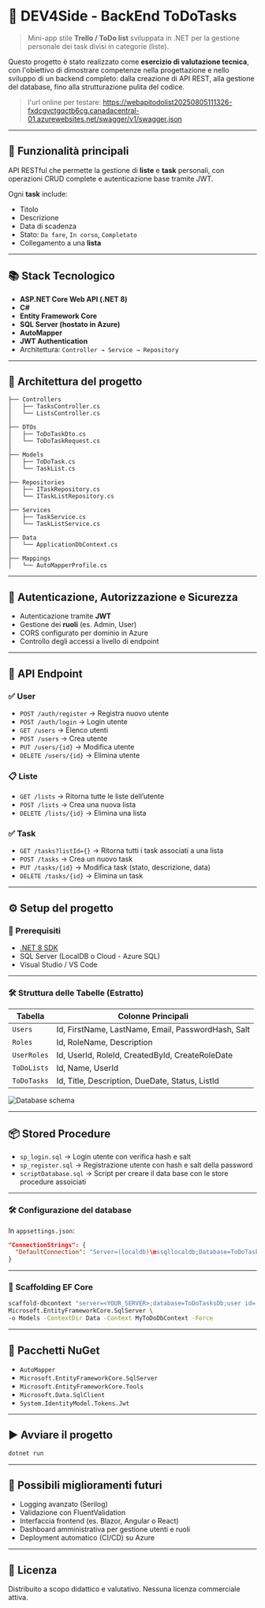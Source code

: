 
# 📝 DEV4Side - BackEnd ToDoTasks

> Mini-app stile **Trello / ToDo list** sviluppata in .NET per la gestione personale dei task divisi in categorie (liste).

Questo progetto è stato realizzato come **esercizio di valutazione tecnica**, con l'obiettivo di dimostrare competenze nella progettazione e nello sviluppo di un backend completo: dalla creazione di API REST, alla gestione del database, fino alla strutturazione pulita del codice.
> l'url online per testare: https://webapitodolist20250805111326-fxdcgvctgqctb6cg.canadacentral-01.azurewebsites.net/swagger/v1/swagger.json

---

## 🚀 Funzionalità principali

API RESTful che permette la gestione di **liste** e **task** personali, con operazioni CRUD complete e autenticazione base tramite JWT.

Ogni **task** include:
- Titolo
- Descrizione
- Data di scadenza
- Stato: `Da fare`, `In corso`, `Completato`
- Collegamento a una **lista**

---

## 📚 Stack Tecnologico

- **ASP.NET Core Web API (.NET 8)**
- **C#**
- **Entity Framework Core**
- **SQL Server (hostato in Azure)**
- **AutoMapper**
- **JWT Authentication**
- Architettura: `Controller → Service → Repository`

---

## 📂 Architettura del progetto

```
├── Controllers
│   ├── TasksController.cs
│   └── ListsController.cs
│
├── DTOs
│   ├── ToDoTaskDto.cs
│   └── ToDoTaskRequest.cs
│
├── Models
│   ├── ToDoTask.cs
│   └── TaskList.cs
│
├── Repositories
│   ├── ITaskRepository.cs
│   └── ITaskListRepository.cs
│
├── Services
│   ├── TaskService.cs
│   └── TaskListService.cs
│
├── Data
│   └── ApplicationDbContext.cs
│
├── Mappings
│   └── AutoMapperProfile.cs
```

---

## 🔐 Autenticazione, Autorizzazione e Sicurezza

- Autenticazione tramite **JWT**
- Gestione dei **ruoli** (es. Admin, User)
- CORS configurato per dominio in Azure
- Controllo degli accessi a livello di endpoint

---

## 📌 API Endpoint

### ✅ User
- `POST /auth/register` → Registra nuovo utente
- `POST /auth/login` → Login utente
- `GET /users` → Elenco utenti
- `POST /users` → Crea utente
- `PUT /users/{id}` → Modifica utente
- `DELETE /users/{id}` → Elimina utente

### 📋 Liste
- `GET /lists` → Ritorna tutte le liste dell’utente
- `POST /lists` → Crea una nuova lista
- `DELETE /lists/{id}` → Elimina una lista

### ✅ Task
- `GET /tasks?listId={}` → Ritorna tutti i task associati a una lista
- `POST /tasks` → Crea un nuovo task
- `PUT /tasks/{id}` → Modifica task (stato, descrizione, data)
- `DELETE /tasks/{id}` → Elimina un task

---

## ⚙️ Setup del progetto

### 🧩 Prerequisiti

- [.NET 8 SDK](https://dotnet.microsoft.com/download)
- SQL Server (LocalDB o Cloud - Azure SQL)
- Visual Studio / VS Code

---

### 🛠️ Struttura delle Tabelle (Estratto)

| Tabella       | Colonne Principali                             |
|---------------|--------------------------------------------------|
| `Users`       | Id, FirstName, LastName, Email, PasswordHash, Salt |
| `Roles`       | Id, RoleName, Description                       |
| `UserRoles`   | Id, UserId, RoleId, CreatedById, CreateRoleDate |
| `ToDoLists`   | Id, Name, UserId                                |
| `ToDoTasks`   | Id, Title, Description, DueDate, Status, ListId |

![Database schema](https://github.com/user-attachments/assets/0162a133-5a2b-4155-aa0f-6d2ae543846b)

---

## 📦 Stored Procedure

- `sp_login.sql` → Login utente con verifica hash e salt
- `sp_register.sql` → Registrazione utente con hash e salt della password
- `scriptDatabase.sql` → Script per creare il data base con le store procedure assoiciati

---

### 🛠️ Configurazione del database

In `appsettings.json`:

```json
"ConnectionStrings": {
  "DefaultConnection": "Server=(localdb)\mssqllocaldb;Database=ToDoTasksDb;Trusted_Connection=True;"
}
```

---

### 🧱 Scaffolding EF Core

```bash
scaffold-dbcontext "server=<YOUR_SERVER>;database=ToDoTasksDb;user id=...;password=..." \
Microsoft.EntityFrameworkCore.SqlServer \
-o Models -ContextDir Data -Context MyToDoDbContext -Force
```

---

## 🧰 Pacchetti NuGet

- `AutoMapper`
- `Microsoft.EntityFrameworkCore.SqlServer`
- `Microsoft.EntityFrameworkCore.Tools`
- `Microsoft.Data.SqlClient`
- `System.IdentityModel.Tokens.Jwt`

---

## ▶️ Avviare il progetto

```bash
dotnet run
```

---

## 🚧 Possibili miglioramenti futuri

- Logging avanzato (Serilog)
- Validazione con FluentValidation
- Interfaccia frontend (es. Blazor, Angular o React)
- Dashboard amministrativa per gestione utenti e ruoli
- Deployment automatico (CI/CD) su Azure

---

## 📄 Licenza

Distribuito a scopo didattico e valutativo. Nessuna licenza commerciale attiva.
